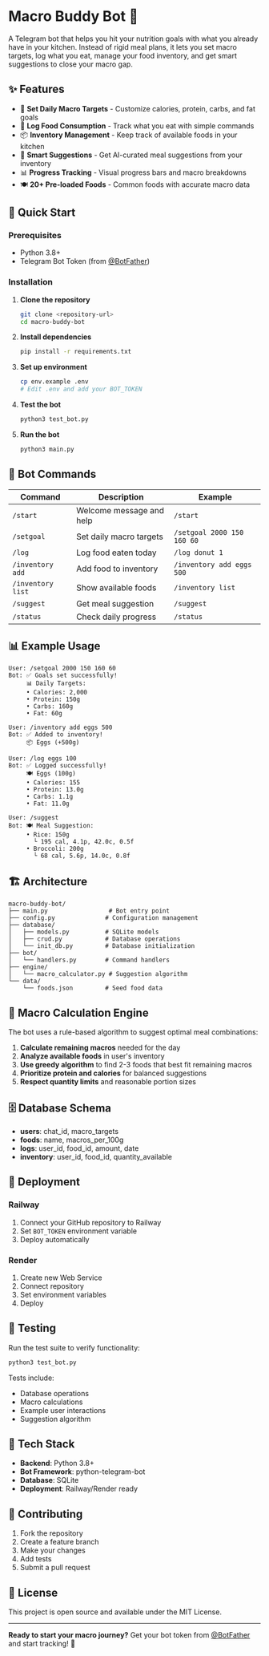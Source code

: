 # Macro Buddy Bot 🥗

A Telegram bot that helps you hit your nutrition goals with what you already have in your kitchen. Instead of rigid meal plans, it lets you set macro targets, log what you eat, manage your food inventory, and get smart suggestions to close your macro gap.

## ✨ Features

- 🎯 **Set Daily Macro Targets** - Customize calories, protein, carbs, and fat goals
- 📝 **Log Food Consumption** - Track what you eat with simple commands
- 📦 **Inventory Management** - Keep track of available foods in your kitchen
- 🤖 **Smart Suggestions** - Get AI-curated meal suggestions from your inventory
- 📊 **Progress Tracking** - Visual progress bars and macro breakdowns
- 🍽️ **20+ Pre-loaded Foods** - Common foods with accurate macro data

## 🚀 Quick Start

### Prerequisites
- Python 3.8+
- Telegram Bot Token (from [@BotFather](https://t.me/botfather))

### Installation

1. **Clone the repository**
   ```bash
   git clone <repository-url>
   cd macro-buddy-bot
   ```

2. **Install dependencies**
   ```bash
   pip install -r requirements.txt
   ```

3. **Set up environment**
   ```bash
   cp env.example .env
   # Edit .env and add your BOT_TOKEN
   ```

4. **Test the bot**
   ```bash
   python3 test_bot.py
   ```

5. **Run the bot**
   ```bash
   python3 main.py
   ```

## 🤖 Bot Commands

| Command | Description | Example |
|---------|-------------|---------|
| `/start` | Welcome message and help | `/start` |
| `/setgoal` | Set daily macro targets | `/setgoal 2000 150 160 60` |
| `/log` | Log food eaten today | `/log donut 1` |
| `/inventory add` | Add food to inventory | `/inventory add eggs 500` |
| `/inventory list` | Show available foods | `/inventory list` |
| `/suggest` | Get meal suggestion | `/suggest` |
| `/status` | Check daily progress | `/status` |

## 📊 Example Usage

```
User: /setgoal 2000 150 160 60
Bot: ✅ Goals set successfully!
     📊 Daily Targets:
     • Calories: 2,000
     • Protein: 150g
     • Carbs: 160g
     • Fat: 60g

User: /inventory add eggs 500
Bot: ✅ Added to inventory!
     📦 Eggs (+500g)

User: /log eggs 100
Bot: ✅ Logged successfully!
     🍽️ Eggs (100g)
     • Calories: 155
     • Protein: 13.0g
     • Carbs: 1.1g
     • Fat: 11.0g

User: /suggest
Bot: 🍽️ Meal Suggestion:
     • Rice: 150g
       └ 195 cal, 4.1p, 42.0c, 0.5f
     • Broccoli: 200g
       └ 68 cal, 5.6p, 14.0c, 0.8f
```

## 🏗️ Architecture

```
macro-buddy-bot/
├── main.py                 # Bot entry point
├── config.py              # Configuration management
├── database/
│   ├── models.py          # SQLite models
│   ├── crud.py            # Database operations
│   └── init_db.py         # Database initialization
├── bot/
│   └── handlers.py        # Command handlers
├── engine/
│   └── macro_calculator.py # Suggestion algorithm
└── data/
    └── foods.json         # Seed food data
```

## 🧮 Macro Calculation Engine

The bot uses a rule-based algorithm to suggest optimal meal combinations:

1. **Calculate remaining macros** needed for the day
2. **Analyze available foods** in user's inventory
3. **Use greedy algorithm** to find 2-3 foods that best fit remaining macros
4. **Prioritize protein and calories** for balanced suggestions
5. **Respect quantity limits** and reasonable portion sizes

## 🗄️ Database Schema

- **users**: chat_id, macro_targets
- **foods**: name, macros_per_100g
- **logs**: user_id, food_id, amount, date
- **inventory**: user_id, food_id, quantity_available

## 🚀 Deployment

### Railway
1. Connect your GitHub repository to Railway
2. Set `BOT_TOKEN` environment variable
3. Deploy automatically

### Render
1. Create new Web Service
2. Connect repository
3. Set environment variables
4. Deploy

## 🧪 Testing

Run the test suite to verify functionality:

```bash
python3 test_bot.py
```

Tests include:
- Database operations
- Macro calculations
- Example user interactions
- Suggestion algorithm

## 📝 Tech Stack

- **Backend**: Python 3.8+
- **Bot Framework**: python-telegram-bot
- **Database**: SQLite
- **Deployment**: Railway/Render ready

## 🤝 Contributing

1. Fork the repository
2. Create a feature branch
3. Make your changes
4. Add tests
5. Submit a pull request

## 📄 License

This project is open source and available under the MIT License.

---

**Ready to start your macro journey?** Get your bot token from [@BotFather](https://t.me/botfather) and start tracking! 🚀 
